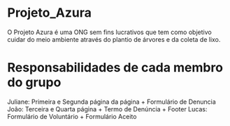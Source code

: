 # Projeto_Azura

O Projeto Azura é uma ONG sem fins lucrativos que tem como objetivo cuidar do meio ambiente através do plantio de árvores e da coleta de lixo.

# Responsabilidades de cada membro do grupo

Juliane: Primeira e Segunda página da página + Formulário de Denuncia
João: Terceira e Quarta página + Termo de Denúncia + Footer
Lucas: Formulário de Voluntário + Formulário Aceito
